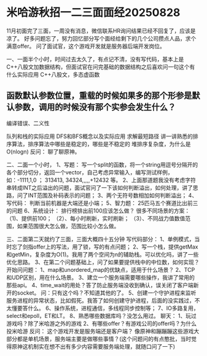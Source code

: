 # 米哈游秋招一二三面面经20250828

11月初面完了三面，一周没有消息，微信联系HR询问结果已经不回复了，应该是凉了。
好多问题忘了，努力回忆部分写个面经给剩下的几个公司攒点人品，求个满意offer。
问了面试官，这个游戏开发就是服务器后端开发岗位。

一、一面半个小时，时间过去太久了，有点记不清，没有写代码，基本上是C++八股文加数据结构，但面试官在问完基础的数据结构之后喜欢问一句这个有什么实际应用
C++八股文，多态虚函数

## 函数默认参数位置，重载的时候如果多的那个形参是默认参数，调用的时候没有那个实参会发生什么？

编译错误、二义性





队列和栈的实际应用
DFS和BFS概念以及实际应用
求解最短路径
讲一讲熟悉的排序算法，排序算法中哪些是稳定的，哪些是不稳定的
堆排序复杂度，为什么是O(nlogn)
反问：
聊了聊原神。

二、二面一个小时，
1、写题：
写一个split的函数，将一个string用逗号分隔开的各个部分切分，返回一个vector，自己考虑异常输入，编写测试样例，如：-1111,1,0 ； 313413, 34324,,,,,+12432 等。
2、上面那道题我没有考虑字符串转成INT之后溢出的问题，面试官问了一下该如何判断溢出，如何处理，讲了思路，问了INT范围及补码表示的问题；
3、两个无符号数相加如何判断溢出；
4、写代码：
判断当前机器是大端还是小端；
5、智力题：
25匹马五个赛道比出前三的问题
6、系统设计：
排行榜排出前100应该怎么做？
很多不同场景的方案：
（1)、提供前100；
（2）、每小时刷新，实时刷新；
（3）、不同战力值数值范围，如果范围很大怎么做，范围比较小怎么做。

三、二面第二天就约了三面，三面大概四十五分钟
写代码部分：
1、单例模式，当时忘了剑指offer上的写法，用了锁，写的有点问题；
2、写一个栈，提供getMax和getMin，复杂度为O(1)。我用了两个空间为n的辅助栈。可以优化吗，讲了一些优化思路。
3、在第二个问题基础上，问了如果要提供栈中的中位数，如何实现？
开始问问题：
1、map和unordered_map的优缺点，适用于什么场景？
2、TCP和UDP区别，用在什么场景。
3、建立一个服务端需要哪些操作，我讲了常用的那些api。
4、time_wait的用处？答了防止服务端没收到确认，误关闭了客户端新开的socket。 问：只有这个吗？不知道其他的了。
5、创建一个守护进程来监听服务进程的异常状态，比如假死。我答了如何创建守护进程，后面的没实践过，不太懂要答什么。
6、操作系统，进程通信，多线程同步控制等；
7、IO多路复用，select和epoll，ET和LT。
8、熟悉哪些数据库吗？没怎么用过。
聊天：
1、玩过游戏吗？除了米哈游之外的游戏
2、有哪些offer？有游戏公司的offer吗？为什么投米哈游
反问：
这个游戏开发是服务端还是客户端？
像原神和蹦蹦蹦这些游戏大部分都是单机场景，服务端主要是做哪些事情？(这个问题问的有点憨批，当时觉得原神这机制实在想不出有多少内容需要服务端处理，就随口问了一下)